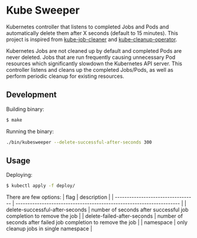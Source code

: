 # Kube Sweeper

Kubernetes controller that listens to completed Jobs and Pods and automatically delete them after X seconds (default to 15 minutes). This project is inspired from [kube-job-cleaner](https://github.com/hjacobs/kube-job-cleaner) and [kube-cleanup-operator](https://github.com/lwolf/kube-cleanup-operator).

Kubernetes Jobs are not cleaned up by default and completed Pods are never deleted. Jobs that are run frequently causing unnecessary Pod resources which significantly slowdown the Kubernetes API server. This controller listens and cleans up the completed Jobs/Pods, as well as perform periodic cleanup for existing resources.

## Development

Building binary:
```sh
$ make
```

Running the binary:
```sh
./bin/kubesweeper --delete-successful-after-seconds 300
```

## Usage

Deploying:
```sh
$ kubectl apply -f deploy/
```

There are few options:
| flag                               | description                                                           |
| ---------------------------------- | --------------------------------------------------------------------- |
| delete-successful-after-seconds    | number of seconds after successful job completion to remove the job   |
| delete-failed-after-seconds        | number of seconds after failed job completion to remove the job       |
| namespace                          | only cleanup jobs in single namespace                                 |

